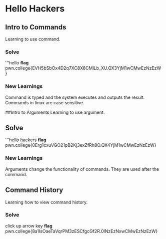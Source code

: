 # Hello Hackers

## Intro to Commands
Learning to use command.

### Solve
'''hello
**flag** pwn.college{EVH5bSbOx4D2q7XC8X6CMlLb_XU.QX3YjM1wCMwEzNzEzW}

### New Learnings
Command is typed and the system executes and outputs the result. 
Commands in linux are case sensitive.

##Intro to Arguments
Learning to use argument.

## Solve
'''hello hackers
**flag** pwn.college{0Erg1cxuVGO21pB2Kj3exZfRh8O.QX4YjM1wCMwEzNzEzW}

### New Learnings
Arguments change the functionality of commands. They are used after the command.

## Command History
Learning how to view command history.

### Solve
click up arrow key
**flag** pwn.college{8a1IsOaeTaVqrPM3zESCfgcGf2R.0lNzEzNxwCMwEzNzEzW} 
